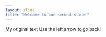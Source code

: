 ```yaml
---
layout: slide
title: "Welcome to our second slide!"
---
```

My original text
Use the left arrow to go back!
